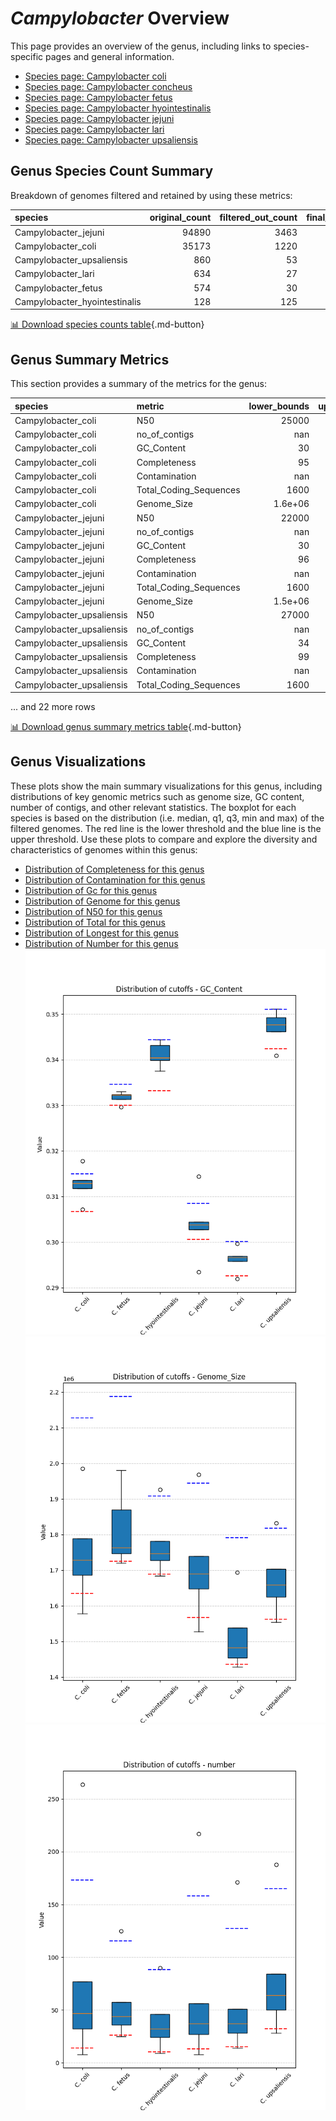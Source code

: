 # *Campylobacter* Overview
This page provides an overview of the genus, including links to species-specific pages and general information.

- [Species page: Campylobacter coli](Campylobacter_coli/index.md)
- [Species page: Campylobacter concheus](Campylobacter_concheus/index.md)
- [Species page: Campylobacter fetus](Campylobacter_fetus/index.md)
- [Species page: Campylobacter hyointestinalis](Campylobacter_hyointestinalis/index.md)
- [Species page: Campylobacter jejuni](Campylobacter_jejuni/index.md)
- [Species page: Campylobacter lari](Campylobacter_lari/index.md)
- [Species page: Campylobacter upsaliensis](Campylobacter_upsaliensis/index.md)
## Genus Species Count Summary
Breakdown of genomes filtered and retained by using these metrics:

| species                       |   original_count |   filtered_out_count |   final_count |
|:------------------------------|-----------------:|---------------------:|--------------:|
| Campylobacter_jejuni          |            94890 |                 3463 |         91427 |
| Campylobacter_coli            |            35173 |                 1220 |         33953 |
| Campylobacter_upsaliensis     |              860 |                   53 |           807 |
| Campylobacter_lari            |              634 |                   27 |           607 |
| Campylobacter_fetus           |              574 |                   30 |           544 |
| Campylobacter_hyointestinalis |              128 |                  125 |             3 |


[📊 Download species counts table](species_counts.csv){.md-button}
## Genus Summary Metrics
This section provides a summary of the metrics for the genus:

| species                   | metric                 |   lower_bounds |   upper_bounds |
|:--------------------------|:-----------------------|---------------:|---------------:|
| Campylobacter_coli        | N50                    |    25000       |      nan       |
| Campylobacter_coli        | no_of_contigs          |      nan       |      180       |
| Campylobacter_coli        | GC_Content             |       30       |       32       |
| Campylobacter_coli        | Completeness           |       95       |      nan       |
| Campylobacter_coli        | Contamination          |      nan       |       13       |
| Campylobacter_coli        | Total_Coding_Sequences |     1600       |     2300       |
| Campylobacter_coli        | Genome_Size            |        1.6e+06 |        2.2e+06 |
| Campylobacter_jejuni      | N50                    |    22000       |      nan       |
| Campylobacter_jejuni      | no_of_contigs          |      nan       |      160       |
| Campylobacter_jejuni      | GC_Content             |       30       |       31       |
| Campylobacter_jejuni      | Completeness           |       96       |      nan       |
| Campylobacter_jejuni      | Contamination          |      nan       |       10       |
| Campylobacter_jejuni      | Total_Coding_Sequences |     1600       |     2200       |
| Campylobacter_jejuni      | Genome_Size            |        1.5e+06 |        2e+06   |
| Campylobacter_upsaliensis | N50                    |    27000       |      nan       |
| Campylobacter_upsaliensis | no_of_contigs          |      nan       |      170       |
| Campylobacter_upsaliensis | GC_Content             |       34       |       36       |
| Campylobacter_upsaliensis | Completeness           |       99       |      nan       |
| Campylobacter_upsaliensis | Contamination          |      nan       |        1       |
| Campylobacter_upsaliensis | Total_Coding_Sequences |     1600       |     2000       |

... and 22 more rows


[📊 Download genus summary metrics table](genus_summary_metrics.csv){.md-button}
## Genus Visualizations
These plots show the main summary visualizations for this genus, including distributions of key genomic metrics such as genome size, GC content, number of contigs, and other relevant statistics. The boxplot for each species is based on the distribution (i.e. median, q1, q3, min and max) of the filtered genomes. The red line is the lower threshold and the blue line is the upper threshold. Use these plots to compare and explore the diversity and characteristics of genomes within this genus:

- [Distribution of Completeness for this genus](Completeness_Specific_boxplot_0.png)
- [Distribution of Contamination for this genus](Contamination_boxplot_0.png)
- [Distribution of Gc for this genus](GC_Content_boxplot_0.png)
- [Distribution of Genome for this genus](Genome_Size_boxplot_0.png)
- [Distribution of N50 for this genus](N50_boxplot_0.png)
- [Distribution of Total for this genus](Total_Coding_Sequences_boxplot_0.png)
- [Distribution of Longest for this genus](longest_boxplot_0.png)
- [Distribution of Number for this genus](number_boxplot_0.png)
![Distribution of Gc](GC_Content_boxplot_0.png)
![Distribution of Genome](Genome_Size_boxplot_0.png)
![Distribution of Number](number_boxplot_0.png)
